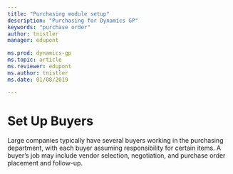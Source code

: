 ```yaml
---
title: "Purchasing module setup"
description: "Purchasing for Dynamics GP"
keywords: "purchase order"
author: tnistler
manager: edupont

ms.prod: dynamics-gp
ms.topic: article
ms.reviewer: edupont
ms.author: tnistler
ms.date: 01/08/2019

---
```

# Set Up Buyers

Large companies typically have several buyers working in the purchasing department, with each buyer assuming responsibility for certain items. A buyer’s job may include vendor selection, negotiation, and purchase order placement and follow-up.
